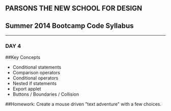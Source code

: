 ## PARSONS THE NEW SCHOOL FOR DESIGN
## Summer 2014 Bootcamp Code Syllabus
-------------------------------------------------------------------

### DAY 4

##Key Concepts
* Conditional statements
* Comparison operators
* Conditional operators
* Nested if statements
* Export applet
* Buttons / Boundaries / Collision
  
##Homework:
Create a mouse driven "text adventure" with a few choices.
